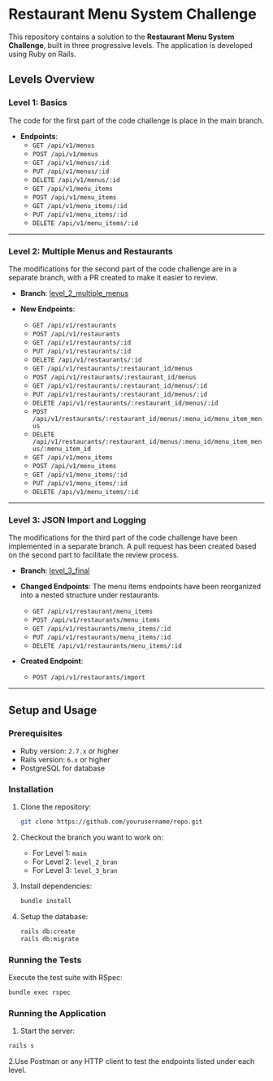 # Restaurant Menu System Challenge

This repository contains a solution to the **Restaurant Menu System Challenge**, built in three progressive levels.
The application is developed using Ruby on Rails.

## Levels Overview

### Level 1: Basics

The code for the first part of the code challenge is place in the main branch.

- **Endpoints**:
  - `GET /api/v1/menus`
  - `POST /api/v1/menus`
  - `GET /api/v1/menus/:id`
  - `PUT /api/v1/menus/:id`
  - `DELETE /api/v1/menus/:id`
  - `GET /api/v1/menu_items`
  - `POST /api/v1/menu_items`
  - `GET /api/v1/menu_items/:id`
  - `PUT /api/v1/menu_items/:id`
  - `DELETE /api/v1/menu_items/:id`
---

### Level 2: Multiple Menus and Restaurants

The modifications for the second part of the code challenge are in a separate branch, with a PR created to make it easier to review.
- **Branch**: [level_2_multiple_menus](https://github.com/Ricardovcn/resturants-api/pull/1)

- **New Endpoints**:
  - `GET /api/v1/restaurants`
  - `POST /api/v1/restaurants`
  - `GET /api/v1/restaurants/:id`
  - `PUT /api/v1/restaurants/:id`
  - `DELETE /api/v1/restaurants/:id`
  - `GET /api/v1/restaurants/:restaurant_id/menus`
  - `POST /api/v1/restaurants/:restaurant_id/menus`
  - `GET /api/v1/restaurants/:restaurant_id/menus/:id`
  - `PUT /api/v1/restaurants/:restaurant_id/menus/:id`
  - `DELETE /api/v1/restaurants/:restaurant_id/menus/:id`
  - `POST /api/v1/restaurants/:restaurant_id/menus/:menu_id/menu_item_menus`
  - `DELETE /api/v1/restaurants/:restaurant_id/menus/:menu_id/menu_item_menus/:menu_item_id`
  - `GET /api/v1/menu_items`
  - `POST /api/v1/menu_items`
  - `GET /api/v1/menu_items/:id`
  - `PUT /api/v1/menu_items/:id`
  - `DELETE /api/v1/menu_items/:id`
---

### Level 3: JSON Import and Logging

The modifications for the third part of the code challenge have been implemented in a separate branch. 
A pull request has been created based on the second part to facilitate the review process.
- **Branch**: [level_3_final](https://github.com/Ricardovcn/resturants-api/pull/2)

- **Changed Endpoints**: The menu items endpoints have been reorganized into a nested structure under restaurants.
  - `GET /api/v1/restaurant/menu_items`
  - `POST /api/v1/restaurants/menu_items`
  - `GET /api/v1/restaurants/menu_items/:id`
  - `PUT /api/v1/restaurants/menu_items/:id`
  - `DELETE /api/v1/restaurants/menu_items/:id`

- **Created Endpoint**:
  - `POST /api/v1/restaurants/import`
---

## Setup and Usage

### Prerequisites
- Ruby version: `2.7.x` or higher
- Rails version: `6.x` or higher
- PostgreSQL for database

### Installation

1. Clone the repository:
   ```bash
   git clone https://github.com/yourusername/repo.git
3. Checkout the branch you want to work on:
   - For Level 1: `main`
   - For Level 2: `level_2_bran`
   - For Level 3: `level_3_bran`
   
3. Install dependencies:
   ```bash
   bundle install
   ```

4. Setup the database:
   ```bash
   rails db:create
   rails db:migrate
   ```

### Running the Tests
Execute the test suite with RSpec:
   ```bash
   bundle exec rspec
   ```
### Running the Application
1. Start the server:
  ```bash
  rails s
  ```
2.Use Postman or any HTTP client to test the endpoints listed under each level.

